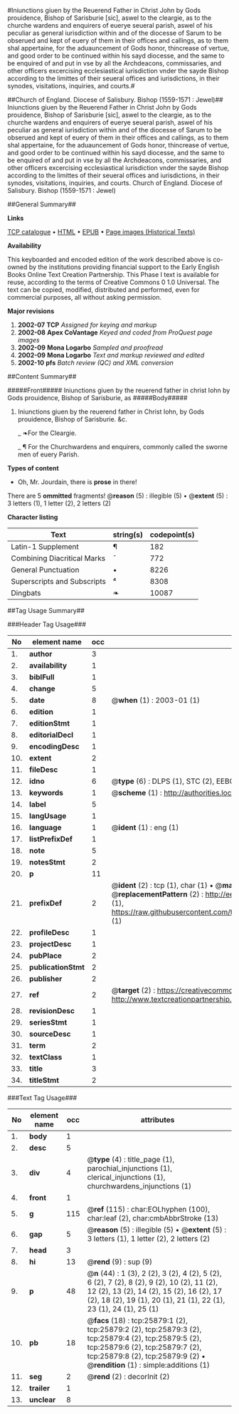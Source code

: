 #Iniunctions giuen by the Reuerend Father in Christ John by Gods prouidence, Bishop of Sarisburie [sic], aswel to the cleargie, as to the churche wardens and enquirers of euerye seueral parish, aswel of his peculiar as general iurisdiction within and of the diocesse of Sarum to be obserued and kept of euery of them in their offices and callings, as to them shal appertaine, for the aduauncement of Gods honor, thincrease of vertue, and good order to be continued within his sayd diocesse, and the same to be enquired of and put in vse by all the Archdeacons, commissaries, and other officers excercising ecclesiastical iurisdiction vnder the sayde Bishop according to the limittes of their seueral offices and iurisdictions, in their synodes, visitations, inquiries, and courts.#

##Church of England. Diocese of Salisbury. Bishop (1559-1571 : Jewel)##
Iniunctions giuen by the Reuerend Father in Christ John by Gods prouidence, Bishop of Sarisburie [sic], aswel to the cleargie, as to the churche wardens and enquirers of euerye seueral parish, aswel of his peculiar as general iurisdiction within and of the diocesse of Sarum to be obserued and kept of euery of them in their offices and callings, as to them shal appertaine, for the aduauncement of Gods honor, thincrease of vertue, and good order to be continued within his sayd diocesse, and the same to be enquired of and put in vse by all the Archdeacons, commissaries, and other officers excercising ecclesiastical iurisdiction vnder the sayde Bishop according to the limittes of their seueral offices and iurisdictions, in their synodes, visitations, inquiries, and courts.
Church of England. Diocese of Salisbury. Bishop (1559-1571 : Jewel)

##General Summary##

**Links**

[TCP catalogue](http://www.ota.ox.ac.uk/tcp/)  • 
[HTML](http://tei.it.ox.ac.uk/tcp/Texts-HTML/free/A00/A00254.html)  • 
[EPUB](http://tei.it.ox.ac.uk/tcp/Texts-EPUB/free/A00/A00254.epub) • 
[Page images (Historical Texts)](https://data.historicaltexts.jisc.ac.uk/view?pubId=eebo-22915746e&pageId=eebo-22915746e-25879-1)

**Availability**

This keyboarded and encoded edition of the
	       work described above is co-owned by the institutions
	       providing financial support to the Early English Books
	       Online Text Creation Partnership. This Phase I text is
	       available for reuse, according to the terms of Creative
	       Commons 0 1.0 Universal. The text can be copied,
	       modified, distributed and performed, even for
	       commercial purposes, all without asking permission.

**Major revisions**

1. __2002-07__ __TCP__ *Assigned for keying and markup*
1. __2002-08__ __Apex CoVantage__ *Keyed and coded from ProQuest page images*
1. __2002-09__ __Mona Logarbo__ *Sampled and proofread*
1. __2002-09__ __Mona Logarbo__ *Text and markup reviewed and edited*
1. __2002-10__ __pfs__ *Batch review (QC) and XML conversion*

##Content Summary##

#####Front#####
Iniunctions giuen by the reuerend father in christ Iohn by Gods prouidence, Bishop of Sarisburie, as
#####Body#####

1. Iniunctions giuen by the reuerend father in Christ Iohn, by Gods prouidence, Bishop of Sarisburie. &c.

    _ ❧For the Cleargie.

    _ ¶ For the Churchwardens and enquirers, commonly called the sworne men of euery Parish.

**Types of content**

  * Oh, Mr. Jourdain, there is **prose** in there!

There are 5 **ommitted** fragments! 
 @__reason__ (5) : illegible (5)  •  @__extent__ (5) : 3 letters (1), 1 letter (2), 2 letters (2)

**Character listing**


|Text|string(s)|codepoint(s)|
|---|---|---|
|Latin-1 Supplement|¶|182|
|Combining             Diacritical Marks|̄|772|
|General Punctuation|•|8226|
|Superscripts             and Subscripts|⁴|8308|
|Dingbats|❧|10087|

##Tag Usage Summary##

###Header Tag Usage###

|No|element name|occ|attributes|
|---|---|---|---|
|1.|__author__|3||
|2.|__availability__|1||
|3.|__biblFull__|1||
|4.|__change__|5||
|5.|__date__|8| @__when__ (1) : 2003-01 (1)|
|6.|__edition__|1||
|7.|__editionStmt__|1||
|8.|__editorialDecl__|1||
|9.|__encodingDesc__|1||
|10.|__extent__|2||
|11.|__fileDesc__|1||
|12.|__idno__|6| @__type__ (6) : DLPS (1), STC (2), EEBO-CITATION (1), OCLC (1), VID (1)|
|13.|__keywords__|1| @__scheme__ (1) : http://authorities.loc.gov/ (1)|
|14.|__label__|5||
|15.|__langUsage__|1||
|16.|__language__|1| @__ident__ (1) : eng (1)|
|17.|__listPrefixDef__|1||
|18.|__note__|5||
|19.|__notesStmt__|2||
|20.|__p__|11||
|21.|__prefixDef__|2| @__ident__ (2) : tcp (1), char (1)  •  @__matchPattern__ (2) : ([0-9\-]+):([0-9IVX]+) (1), (.+) (1)  •  @__replacementPattern__ (2) : http://eebo.chadwyck.com/downloadtiff?vid=$1&page=$2 (1), https://raw.githubusercontent.com/textcreationpartnership/Texts/master/tcpchars.xml#$1 (1)|
|22.|__profileDesc__|1||
|23.|__projectDesc__|1||
|24.|__pubPlace__|2||
|25.|__publicationStmt__|2||
|26.|__publisher__|2||
|27.|__ref__|2| @__target__ (2) : https://creativecommons.org/publicdomain/zero/1.0/ (1), http://www.textcreationpartnership.org/docs/. (1)|
|28.|__revisionDesc__|1||
|29.|__seriesStmt__|1||
|30.|__sourceDesc__|1||
|31.|__term__|2||
|32.|__textClass__|1||
|33.|__title__|3||
|34.|__titleStmt__|2||


###Text Tag Usage###

|No|element name|occ|attributes|
|---|---|---|---|
|1.|__body__|1||
|2.|__desc__|5||
|3.|__div__|4| @__type__ (4) : title_page (1), parochial_injunctions (1), clerical_injunctions (1), churchwardens_injunctions (1)|
|4.|__front__|1||
|5.|__g__|115| @__ref__ (115) : char:EOLhyphen (100), char:leaf (2), char:cmbAbbrStroke (13)|
|6.|__gap__|5| @__reason__ (5) : illegible (5)  •  @__extent__ (5) : 3 letters (1), 1 letter (2), 2 letters (2)|
|7.|__head__|3||
|8.|__hi__|13| @__rend__ (9) : sup (9)|
|9.|__p__|48| @__n__ (44) : 1 (3), 2 (2), 3 (2), 4 (2), 5 (2), 6 (2), 7 (2), 8 (2), 9 (2), 10 (2), 11 (2), 12 (2), 13 (2), 14 (2), 15 (2), 16 (2), 17 (2), 18 (2), 19 (1), 20 (1), 21 (1), 22 (1), 23 (1), 24 (1), 25 (1)|
|10.|__pb__|18| @__facs__ (18) : tcp:25879:1 (2), tcp:25879:2 (2), tcp:25879:3 (2), tcp:25879:4 (2), tcp:25879:5 (2), tcp:25879:6 (2), tcp:25879:7 (2), tcp:25879:8 (2), tcp:25879:9 (2)  •  @__rendition__ (1) : simple:additions (1)|
|11.|__seg__|2| @__rend__ (2) : decorInit (2)|
|12.|__trailer__|1||
|13.|__unclear__|8||
